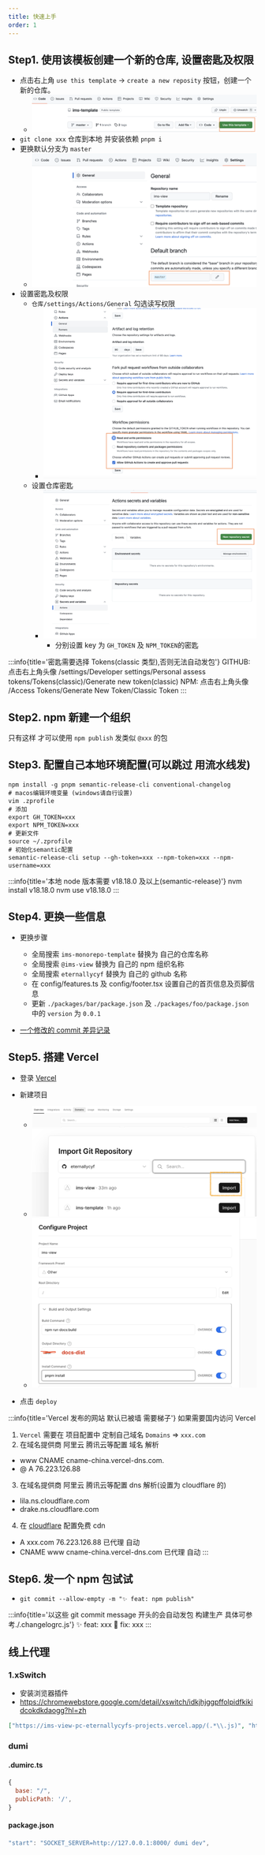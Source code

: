 ```yaml
---
title: 快速上手
order: 1
---
```


## Step1. 使用该模板创建一个新的仓库, 设置密匙及权限

- 点击右上角 `use this template` -> `create a new reposity` 按钮，创建一个新的仓库。
  - ![template](../../public/images/ims-template.png)
- `git clone xxx` 仓库到本地 并安装依赖 `pnpm i`
- 更换默认分支为 `master`
  - ![template](../../public/images/default-branch.png)
- 设置密匙及权限
  - `仓库/settings/Actions/General` 勾选读写权限
    - ![template](../../public/images/action-general.png)
  - 设置仓库密匙
    - ![template](../../public/images/repository-secrets-1.png)
      - 分别设置 key 为 `GH_TOKEN` 及 `NPM_TOKEN`的密匙

:::info{title='密匙需要选择 Tokens(classic 类型),否则无法自动发包'}
GITHUB: 点击右上角头像
/settings/Developer settings/Personal assess tokens/Tokens(classic)/Generate new token(classic)
NPM: 点击右上角头像
/Access Tokens/Generate New Token/Classic Token
:::

## Step2. npm 新建一个组织

只有这样 才可以使用 `npm publish` 发类似 `@xxx` 的包

## Step3. 配置自己本地环境配置(可以跳过 用流水线发)

```shell
npm install -g pnpm semantic-release-cli conventional-changelog
# macos编辑环境变量 (windows请自行设置)
vim .zprofile
# 添加
export GH_TOKEN=xxx
export NPM_TOKEN=xxx
# 更新文件
source ~/.zprofile
# 初始化semantic配置
semantic-release-cli setup --gh-token=xxx --npm-token=xxx --npm-username=xxx
```

:::info{title='本地 node 版本需要 v18.18.0 及以上(semantic-release)'}
nvm install v18.18.0
nvm use v18.18.0
:::

## Step4. 更换一些信息

- 更换步骤

  - 全局搜索 `ims-monorepo-template` 替换为 自己的仓库名称
  - 全局搜索 `@ims-view` 替换为 自己的 npm 组织名称
  - 全局搜索 `eternallycyf` 替换为 自己的 github 名称
  - 在 config/features.ts 及 config/footer.tsx 设置自己的首页信息及页脚信息
  - 更新 `./packages/bar/package.json` 及 `./packages/foo/package.json` 中的 `version` 为 `0.0.1`

- [一个修改的 commit 差异记录](https://github.com/eternallycyf/components/commit/fda8e08996a81152ce33131bced58114a850b324)

## Step5. 搭建 Vercel

- 登录 [Vercel](https://vercel.com)
- 新建项目

  - ![template](../../public/images/vercel1.png)
  - ![template](../../public/images/vercel2.png)
  - ![template](../../public/images/vercel3.png)

- 点击 `deploy`

:::info{title='Vercel 发布的网站 默认已被墙 需要梯子'}
如果需要国内访问 Vercel

1. `Vercel` 需要在 项目配置中 定制自己域名 `Domains` => `xxx.com`
2. 在域名提供商 阿里云 腾讯云等配置 域名 解析

- www CNAME cname-china.vercel-dns.com.
- @ A 76.223.126.88

3. 在域名提供商 阿里云 腾讯云等配置 dns 解析(设置为 cloudflare 的)

- lila.ns.cloudflare.com
- drake.ns.cloudflare.com

4. 在 [cloudflare](https://dash.cloudflare.com/login) 配置免费 cdn

- A xxx.com 76.223.126.88 已代理 自动
- CNAME www cname-china.vercel-dns.com 已代理 自动
  :::

## Step6. 发一个 npm 包试试

- `git commit --allow-empty -m "✨ feat: npm publish"`

:::info{title='以这些 git commit message 开头的会自动发包 构建生产 具体可参考./.changelogrc.js'}
✨ feat: xxx
🐛 fix: xxx
:::

## 线上代理

### 1.xSwitch

- 安装浏览器插件
- https://chromewebstore.google.com/detail/xswitch/idkjhjggpffolpidfkikidcokdkdaogg?hl=zh

```json
["https://ims-view-pc-eternallycyfs-projects.vercel.app/(.*\\.js)", "http://127.0.0.1:8002/$1"]
```

### dumi

#### .dumirc.ts

```js
{
  base: "/",
  publicPath: '/',
}
```

#### package.json

```js
"start": "SOCKET_SERVER=http://127.0.0.1:8000/ dumi dev",
```
